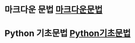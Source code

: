 # 마크다운 문법 [마크다운문법](%EB%A7%88%ED%81%AC%EB%8B%A4%EC%9A%B4%EB%AC%B8%EB%B2%95%EC%A0%95%EB%A6%AC.md)


# Python 기초문법 [Python기초문법](python_wrok_space)